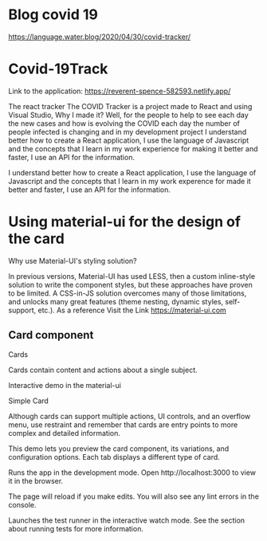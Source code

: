 
# Blog covid 19 
https://language.water.blog/2020/04/30/covid-tracker/

# Covid-19Track
Link to the application: https://reverent-spence-582593.netlify.app/

The react tracker
The COVID Tracker is a project made to React and using Visual Studio, Why I made it? Well, 
for the people to help to see each day the new cases and how is evolving the
COVID each day the number of people infected is changing and in my development project I understand better how to create a React application,
I use the language of Javascript and the concepts that I learn in my work experience for making it better and faster, I use an API for the information.

 I understand better how to create a React application, I use the language of Javascript and the concepts that I learn in my work experence for made it better and faster, I use an API for the information. 

# Using material-ui for the design of the card

Why use Material-UI's styling solution?

In previous versions, Material-UI has used LESS, then a custom inline-style solution to write the component styles, but these approaches have proven to be limited. A CSS-in-JS solution overcomes many of those limitations, and unlocks many great features (theme nesting, dynamic styles, self-support, etc.).
As a reference Visit the Link
https://material-ui.com

## Card component 
Cards

Cards contain content and actions about a single subject.

Interactive demo
in the material-ui 

Simple Card

Although cards can support multiple actions, UI controls, and an overflow menu, use restraint and remember that cards are entry points to more complex and detailed information.

This demo lets you preview the card component, its variations, and configuration options. Each tab displays a different type of card.


Runs the app in the development mode.
Open http://localhost:3000 to view it in the browser.


The page will reload if you make edits.
You will also see any lint errors in the console.


Launches the test runner in the interactive watch mode.
See the section about running tests for more information.
